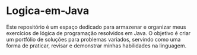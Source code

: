 # Logica-em-Java
Este repositório é um espaço dedicado para armazenar e organizar meus exercícios de lógica de programação resolvidos em Java. O objetivo é criar um portfólio de soluções para problemas variados, servindo como uma forma de praticar, revisar e demonstrar minhas habilidades na linguagem.
